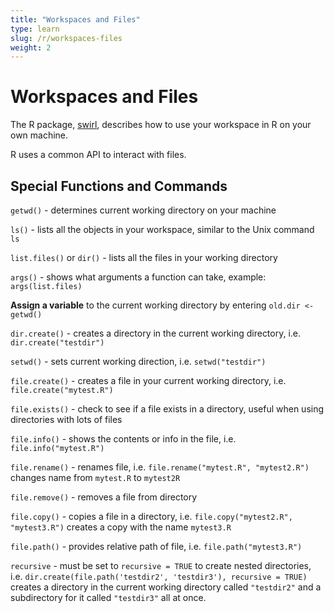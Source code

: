 ```yaml
---
title: "Workspaces and Files"
type: learn
slug: /r/workspaces-files
weight: 2
---
```


# Workspaces and Files

The R package, <a href="http://swirlstats.com/students.html" >swirl</a>, describes how to use your workspace in R on your own machine. 

R uses a common API to interact with files. 

## Special Functions and Commands

`getwd()` - determines current working directory on your machine 

`ls()` - lists all the objects in your workspace, similar to the Unix command `ls`

`list.files()` or `dir()` - lists all the files in your working directory 

`args()` - shows what arguments a function can take, example: `args(list.files)` 

**Assign a variable** to the current working directory by entering `old.dir <- getwd()` 

`dir.create()` - creates a directory in the current working directory, i.e. `dir.create("testdir")` 

`setwd()` - sets current working direction, i.e. `setwd("testdir")` 

`file.create()` - creates a file in your current working directory, i.e. `file.create("mytest.R")`

`file.exists()` - check to see if a file exists in a directory, useful when using directories with lots of files 

`file.info()` - shows the contents or info in the file, i.e. `file.info("mytest.R")`

`file.rename()` - renames file, i.e. `file.rename("mytest.R", "mytest2.R")` changes name from `mytest.R` to `mytest2R` 

`file.remove()` - removes a file from directory 

`file.copy()` - copies a file in a directory, i.e. `file.copy("mytest2.R", "mytest3.R")` creates a copy with the name `mytest3.R`

`file.path()` - provides relative path of file, i.e. `file.path("mytest3.R")` 

`recursive` - must be set to `recursive = TRUE` to create nested directories, i.e. `dir.create(file.path('testdir2', 'testdir3'), recursive = TRUE)` creates a directory in the current working directory called `"testdir2"` and a subdirectory for it called `"testdir3"` all at once. 





